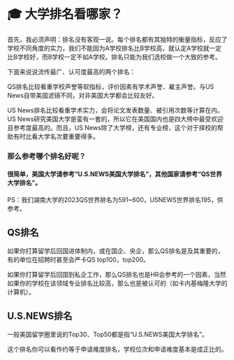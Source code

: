 # 🎓 大学排名看哪家？

&#x20;   首先，我必须声明：排名没有客观一说。每个排名都有其独特的衡量指标，反应了学校不同角度的实力，我们不能因为A学校排名比B学校高，就认定A学校就一定比B学校好，而B学校一定不如A学校。排名只能为我们选校做一个大致的参考。

下面来说说流传最广、认可度最高的两个排名：

&#x20;   QS排名比较看重学校声誉等软指标，评价因素有学术声誉、雇主声誉。与US News自带美国滤镜不同，对非美国大学都会比较友好。

&#x20;   US News排名比较看重学术实力，会将论文发表数量、被引用次数等计算在内。US News研究美国大学是蛮有一套的，所以它在美国国内也是四大榜中最受欢迎且参考度最高的。而且，US News除了大学榜，还有专业榜，这个对于择校的帮助有时比看大学名次要重要得多。

### 那么参考哪个排名好呢？

#### 很简单，美国大学请参考“U.S.NEWS美国大学排名”，其他国家请参考“QS世界大学排名”。



PS：我们湖南大学的2023QS世界排名为591\~600，USNEWS世界排名195，供参考。

## QS排名

如果你打算留学后回国进体制内，或在国企、央企，那么QS排名是及其重要的，有的单位在招聘时甚至会严卡QS top100，top200。

如果你打算留学后回国到私企工作，那么QS排名也是HR会参考的一个因素，当然如果你的学校在该领域专业排名比较高，那么也是被认可的（如卡内基梅隆大学的计算机）。

## U.S.NEWS排名

一般美国留学圈里说的Top30、Top50都是指“U.S.NEWS美国大学排名”。

这个排名你可以看作约等于申请难度排名，学校位次和申请难度基本是成正比的。

